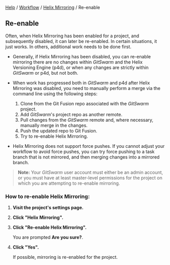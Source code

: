 [Help](../../README.md)
/ [Workflow](../README.md)
/ [Helix Mirroring](README.md)
/ Re-enable

## Re-enable

Often, when Helix Mirroring has been enabled for a project, and
subsequently disabled, it can later be re-enabled. In certain situations,
it just works. In others, additional work needs to be done first.

-   Generally, if Helix Mirroring has been disabled, you can re-enable
    mirroring there are no changes within $GitSwarm$ and the Helix Versioning
    Engine (p4d), or when any changes are strictly within $GitSwarm$ or p4d,
    but not both.

-   When work has progressed both in $GitSwarm$ and p4d after Helix Mirroring
    was disabled, you need to manually perform a merge via the command line
    using the following steps:
    1.  Clone from the Git Fusion repo associated with the $GitSwarm$ project.
    1.  Add $GitSwarm$'s project repo as another remote.
    1.  Pull changes from the $GitSwarm$ remote and, where necessary,
        manually merge in the changes.
    1.  Push the updated repo to Git Fusion.
    1.  Try to re-enable Helix Mirroring.

-   Helix Mirroring does not support force pushes. If you cannot adjust
    your workflow to avoid force pushes, you can try force pushing to a
    task branch that is not mirrored, and then merging changes into a
    mirrored branch.

> **Note:** Your $GitSwarm$ user account must either be an admin account, or
> you must have at least master-level permissions for the project on which
> you are attempting to re-enable mirroring.

### How to re-enable Helix Mirroring:

1.  **Visit the project's settings page.**

1.  **Click "Helix Mirroring".**

1.  **Click "Re-enable Helix Mirroring".**

    You are prompted **Are you sure?**.

1.  **Click "Yes".**

    If possible, mirroring is re-enabled for the project.
